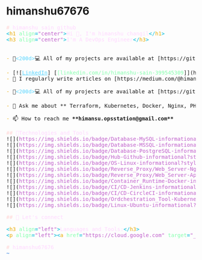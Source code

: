 # himanshu67676
<pre><font color="#FFD7D7">#</font><font color="#FFD7FF"> himanshu sain github</font>
<font color="#33C7DE"><b>&lt;</b></font><font color="#E9AD0C">h1</font><font color="#33C7DE"><b> </b></font><font color="#87FFAF">align</font><font color="#33C7DE"><b>=</b></font><font color="#C061CB">&quot;center&quot;</font><font color="#33C7DE"><b>&gt;</b></font><font color="#FFD7FF">Hi 👋, I&apos;m himanshu changil</font><font color="#33C7DE"><b>&lt;/</b></font><font color="#E9AD0C">h1</font><font color="#33C7DE"><b>&gt;</b></font>
<font color="#33C7DE"><b>&lt;</b></font><font color="#E9AD0C">h3</font><font color="#33C7DE"><b> </b></font><font color="#87FFAF">align</font><font color="#33C7DE"><b>=</b></font><font color="#C061CB">&quot;center&quot;</font><font color="#33C7DE"><b>&gt;</b></font><font color="#FFD7FF">I&apos;m A DevOps Engineer</font><font color="#33C7DE"><b>&lt;/</b></font><font color="#E9AD0C">h3</font><font color="#33C7DE"><b>&gt;</b></font>


<font color="#E9AD0C">-</font> 👨<font color="#5FD7FF">&lt;200d&gt;</font>💻 All of my projects are available at [https://github.com/himanshu676767]

<font color="#E9AD0C">-</font> [![<font color="#5FD7FF"><u style="text-decoration-style:single">LinkedIn</u></font>] [<font color="#87FFAF">[linkedin.com/in/himanshu-sain-399545309</font>]](https://www.linkedin.com/in/himanshu-sain-399545309)
<font color="#E9AD0C">-</font> 📝 I regularly write articles on [https://medium.com/@himanshuchangil99/list/reading-list]

<font color="#E9AD0C">-</font> 👨<font color="#5FD7FF">&lt;200d&gt;</font>💻 All of my projects are available at [https://gitlab.com/dashboard/projects]

<font color="#E9AD0C">-</font> 💬 Ask me about <i>**</i> Terraform, Kubernetes, Docker, Nginx, PHP, Apache2, Linux,  AWS <i>**</i>

<font color="#E9AD0C">-</font> 📫 How to reach me <b>**himansu.opsstation@gmail.com**</b>

<font color="#FFD7D7">##</font><font color="#FFD7FF"> 🔧Technologies and Tools</font>
![](<font color="#C061CB">https://img.shields.io/badge/Database-MySQL-informational?style=flat&amp;logo=mysql&amp;logoColor=white&amp;color=2bbc8a</font>)
![](<font color="#C061CB">https://img.shields.io/badge/Database-MSSQL-informational?style=flat&amp;logo=microsoft-sql-server&amp;logoColor=white&amp;color=2bbc8a</font>)
![](<font color="#C061CB">https://img.shields.io/badge/Database-PostgreSQL-informational?style=flat&amp;logo=postgresql&amp;logoColor=white&amp;color=336791</font>)
![](<font color="#C061CB">https://img.shields.io/badge/Hub-Github-informational?style=flat&amp;logo=github&amp;logoColor=white&amp;color=2bbc8a</font>)
![](<font color="#C061CB">https://img.shields.io/badge/OS-Linux-informational?style=flat&amp;logo=linux&amp;logoColor=white&amp;color=2bbc8a</font>)
![](<font color="#C061CB">https://img.shields.io/badge/Reverse_Proxy/Web_Server-Nginx-informational?style=flat&amp;logo=nginx&amp;logoColor=white&amp;color=2bbc8a</font>)
![](<font color="#C061CB">https://img.shields.io/badge/Reverse_Proxy/Web_Server-Apache-informational?style=flat&amp;logo=apache&amp;logoColor=white&amp;color=2bbc8a</font>)
![](<font color="#C061CB">https://img.shields.io/badge/Container_Runtime-Docker-informational?style=flat&amp;logo=docker&amp;logoColor=white&amp;color=2bbc8a</font>)
![](<font color="#C061CB">https://img.shields.io/badge/CI/CD-Jenkins-informational?style=flat&amp;logo=jenkins&amp;logoColor=white&amp;color=2bbc8a</font>)
![](<font color="#C061CB">https://img.shields.io/badge/CI/CD-CircleCI-informational?style=flat&amp;logo=circleci&amp;logoColor=white&amp;color=2bbc8a</font>)
![](<font color="#C061CB">https://img.shields.io/badge/Ordchestration_Tool-Kubernetes-informational?style=flat&amp;logo=kubernetes&amp;logoColor=white&amp;color=2bbc8a</font>)
![](<font color="#C061CB">https://img.shields.io/badge/Linux-Ubuntu-informational?style=flat&amp;logo=ubuntu&amp;logoColor=white&amp;color=2bbc8a</font>)

<font color="#FFD7D7">##</font><font color="#FFD7FF"> 🤝 Let&apos;s connect</font>

<font color="#33C7DE"><b>&lt;</b></font><font color="#E9AD0C">h3</font><font color="#33C7DE"><b> </b></font><font color="#87FFAF">align</font><font color="#33C7DE"><b>=</b></font><font color="#C061CB">&quot;left&quot;</font><font color="#33C7DE"><b>&gt;</b></font><font color="#FFD7FF">Languages and Tools:</font><font color="#33C7DE"><b>&lt;/</b></font><font color="#E9AD0C">h3</font><font color="#33C7DE"><b>&gt;</b></font>
<font color="#33C7DE"><b>&lt;</b></font><font color="#E9AD0C">p</font><font color="#33C7DE"><b> </b></font><font color="#87FFAF">align</font><font color="#33C7DE"><b>=</b></font><font color="#C061CB">&quot;left&quot;</font><font color="#33C7DE"><b>&gt;&lt;</b></font><font color="#E9AD0C">a</font><font color="#33C7DE"><b> </b></font><font color="#87FFAF">href</font><font color="#33C7DE"><b>=</b></font><font color="#C061CB">&quot;https://cloud.google.com&quot;</font><font color="#33C7DE"><b> </b></font><font color="#87FFAF">target</font><font color="#33C7DE"><b>=</b></font><font color="#C061CB">&quot;_blank&quot;</font><font color="#33C7DE"><b> </b></font><font color="#87FFAF">rel</font><font color="#33C7DE"><b>=</b></font><font color="#C061CB">&quot;noreferrer&quot;</font><font color="#33C7DE"><b>&gt;</b></font><font color="#5FD7FF"><u style="text-decoration-style:single"> </u></font><font color="#33C7DE"><b>&lt;</b></font><font color="#E9AD0C">a</font><font color="#33C7DE"><b> </b></font><font color="#87FFAF">href</font><font color="#33C7DE"><b>=</b></font><font color="#C061CB">&quot;https://aws.amazon.com&quot;</font><font color="#33C7DE"><b> </b></font><font color="#87FFAF">target</font><font color="#33C7DE"><b>=</b></font><font color="#C061CB">&quot;_blank&quot;</font><font color="#33C7DE"><b> </b></font><font color="#87FFAF">rel</font><font color="#33C7DE"><b>=</b></font><font color="#C061CB">&quot;noreferrer&quot;</font><font color="#33C7DE"><b>&gt;</b></font><font color="#5FD7FF"><u style="text-decoration-style:single"> </u></font><font color="#33C7DE"><b>&lt;</b></font><font color="#E9AD0C">img</font><font color="#33C7DE"><b> </b></font><font color="#87FFAF">src</font><font color="#33C7DE"><b>=</b></font><font color="#C061CB">&quot;https://raw.githubusercontent.com/devicons/devicon/master/icons/amazonwebservices/amazonwebservices-original-wordmark.svg&quot;</font><font color="#33C7DE"><b> </b></font><font color="#87FFAF">alt</font><font color="#33C7DE"><b>=</b></font><font color="#C061CB">&quot;aws&quot;</font><font color="#33C7DE"><b> </b></font><font color="#87FFAF">width</font><font color="#33C7DE"><b>=</b></font><font color="#C061CB">&quot;40&quot;</font><font color="#33C7DE"><b> </b></font><font color="#87FFAF">height</font><font color="#33C7DE"><b>=</b></font><font color="#C061CB">&quot;40&quot;</font><font color="#33C7DE"><b>/&gt;</b></font><font color="#5FD7FF"><u style="text-decoration-style:single"> </u></font><font color="#33C7DE"><b>&lt;/</b></font><font color="#E9AD0C">a</font><font color="#33C7DE"><b>&gt;</b></font> <font color="#33C7DE"><b>&lt;</b></font><font color="#E9AD0C">a</font><font color="#33C7DE"><b> </b></font><font color="#87FFAF">href</font><font color="#33C7DE"><b>=</b></font><font color="#C061CB">&quot;https://www.docker.com/&quot;</font><font color="#33C7DE"><b> </b></font><font color="#87FFAF">target</font><font color="#33C7DE"><b>=</b></font><font color="#C061CB">&quot;_blank&quot;</font><font color="#33C7DE"><b> </b></font><font color="#87FFAF">rel</font><font color="#33C7DE"><b>=</b></font><font color="#C061CB">&quot;noreferrer&quot;</font><font color="#33C7DE"><b>&gt;</b></font><font color="#5FD7FF"><u style="text-decoration-style:single"> </u></font><font color="#33C7DE"><b>&lt;</b></font><font color="#E9AD0C">img</font><font color="#33C7DE"><b> </b></font><font color="#87FFAF">src</font><font color="#33C7DE"><b>=</b></font><font color="#C061CB">&quot;https://raw.githubusercontent.com/devicons/devicon/master/icons/docker/docker-original-wordmark.svg&quot;</font><font color="#33C7DE"><b> </b></font><font color="#87FFAF">alt</font><font color="#33C7DE"><b>=</b></font><font color="#C061CB">&quot;docker&quot;</font><font color="#33C7DE"><b> </b></font><font color="#87FFAF">width</font><font color="#33C7DE"><b>=</b></font><font color="#C061CB">&quot;40&quot;</font><font color="#33C7DE"><b> </b></font><font color="#87FFAF">height</font><font color="#33C7DE"><b>=</b></font><font color="#C061CB">&quot;40&quot;</font><font color="#33C7DE"><b>/&gt;</b></font><font color="#5FD7FF"><u style="text-decoration-style:single"> </u></font><font color="#33C7DE"><b>&lt;/</b></font><font color="#E9AD0C">a</font><font color="#33C7DE"><b>&gt;</b></font>  <font color="#33C7DE"><b>&lt;</b></font><font color="#E9AD0C">a</font><font color="#33C7DE"><b> </b></font><font color="#87FFAF">href</font><font color="#33C7DE"><b>=</b></font><font color="#C061CB">&quot;https://git-scm.com/&quot;</font><font color="#33C7DE"><b> </b></font><font color="#87FFAF">target</font><font color="#33C7DE"><b>=</b></font><font color="#C061CB">&quot;_blank&quot;</font><font color="#33C7DE"><b> </b></font><font color="#87FFAF">rel</font><font color="#33C7DE"><b>=</b></font><font color="#C061CB">&quot;noreferrer&quot;</font><font color="#33C7DE"><b>&gt;</b></font><font color="#5FD7FF"><u style="text-decoration-style:single"> </u></font><font color="#33C7DE"><b>&lt;</b></font><font color="#E9AD0C">img</font><font color="#33C7DE"><b> </b></font><font color="#87FFAF">src</font><font color="#33C7DE"><b>=</b></font><font color="#C061CB">&quot;https://www.vectorlogo.zone/logos/git-scm/git-scm-icon.svg&quot;</font><font color="#33C7DE"><b> </b></font><font color="#87FFAF">alt</font><font color="#33C7DE"><b>=</b></font><font color="#C061CB">&quot;git&quot;</font><font color="#33C7DE"><b> </b></font><font color="#87FFAF">width</font><font color="#33C7DE"><b>=</b></font><font color="#C061CB">&quot;40&quot;</font><font color="#33C7DE"><b> </b></font><font color="#87FFAF">height</font><font color="#33C7DE"><b>=</b></font><font color="#C061CB">&quot;40&quot;</font><font color="#33C7DE"><b>/&gt;</b></font><font color="#5FD7FF"><u style="text-decoration-style:single"> </u></font><font color="#33C7DE"><b>&lt;/</b></font><font color="#E9AD0C">a</font><font color="#33C7DE"><b>&gt;</b></font> <font color="#33C7DE"><b>&lt;</b></font><font color="#E9AD0C">a</font><font color="#33C7DE"><b> </b></font><font color="#87FFAF">href</font><font color="#33C7DE"><b>=</b></font><font color="#C061CB">&quot;https://grafana.com&quot;</font><font color="#33C7DE"><b> </b></font><font color="#87FFAF">target</font><font color="#33C7DE"><b>=</b></font><font color="#C061CB">&quot;_blank&quot;</font><font color="#33C7DE"><b> </b></font><font color="#87FFAF">rel</font><font color="#33C7DE"><b>=</b></font><font color="#C061CB">&quot;noreferrer&quot;</font><font color="#33C7DE"><b>&gt;</b></font><font color="#5FD7FF"><u style="text-decoration-style:single"> </u></font><font color="#33C7DE"><b>&lt;</b></font><font color="#E9AD0C">img</font><font color="#33C7DE"><b> </b></font><font color="#87FFAF">src</font><font color="#33C7DE"><b>=</b></font><font color="#C061CB">&quot;https://www.vectorlogo.zone/logos/grafana/grafana-icon.svg&quot;</font><font color="#33C7DE"><b> </b></font><font color="#87FFAF">alt</font><font color="#33C7DE"><b>=</b></font><font color="#C061CB">&quot;grafana&quot;</font><font color="#33C7DE"><b> </b></font><font color="#87FFAF">width</font><font color="#33C7DE"><b>=</b></font><font color="#C061CB">&quot;40&quot;</font><font color="#33C7DE"><b> </b></font><font color="#87FFAF">height</font><font color="#33C7DE"><b>=</b></font><font color="#C061CB">&quot;40&quot;</font><font color="#33C7DE"><b>/&gt;</b></font><font color="#5FD7FF"><u style="text-decoration-style:single"> </u></font><font color="#33C7DE"><b>&lt;/</b></font><font color="#E9AD0C">a</font><font color="#33C7DE"><b>&gt;</b></font> <font color="#33C7DE"><b>&lt;</b></font><font color="#E9AD0C">a</font><font color="#33C7DE"><b> </b></font><font color="#87FFAF">href</font><font color="#33C7DE"><b>=</b></font><font color="#C061CB">&quot;https://www.jenkins.io&quot;</font><font color="#33C7DE"><b> </b></font><font color="#87FFAF">target</font><font color="#33C7DE"><b>=</b></font><font color="#C061CB">&quot;_blank&quot;</font><font color="#33C7DE"><b> </b></font><font color="#87FFAF">rel</font><font color="#33C7DE"><b>=</b></font><font color="#C061CB">&quot;noreferrer&quot;</font><font color="#33C7DE"><b>&gt;</b></font><font color="#5FD7FF"><u style="text-decoration-style:single"> </u></font><font color="#33C7DE"><b>&lt;</b></font><font color="#E9AD0C">img</font><font color="#33C7DE"><b> </b></font><font color="#87FFAF">src</font><font color="#33C7DE"><b>=</b></font><font color="#C061CB">&quot;https://www.vectorlogo.zone/logos/jenkins/jenkins-icon.svg&quot;</font><font color="#33C7DE"><b> </b></font><font color="#87FFAF">alt</font><font color="#33C7DE"><b>=</b></font><font color="#C061CB">&quot;jenkins&quot;</font><font color="#33C7DE"><b> </b></font><font color="#87FFAF">width</font><font color="#33C7DE"><b>=</b></font><font color="#C061CB">&quot;40&quot;</font><font color="#33C7DE"><b> </b></font><font color="#87FFAF">height</font><font color="#33C7DE"><b>=</b></font><font color="#C061CB">&quot;40&quot;</font><font color="#33C7DE"><b>/&gt;</b></font><font color="#5FD7FF"><u style="text-decoration-style:single"> </u></font><font color="#33C7DE"><b>&lt;/</b></font><font color="#E9AD0C">a</font><font color="#33C7DE"><b>&gt;</b></font> <font color="#33C7DE"><b>&lt;</b></font><font color="#E9AD0C">a</font><font color="#33C7DE"><b> </b></font><font color="#87FFAF">href</font><font color="#33C7DE"><b>=</b></font><font color="#C061CB">&quot;https://kubernetes.io&quot;</font><font color="#33C7DE"><b> </b></font><font color="#87FFAF">target</font><font color="#33C7DE"><b>=</b></font><font color="#C061CB">&quot;_blank&quot;</font><font color="#33C7DE"><b> </b></font><font color="#87FFAF">rel</font><font color="#33C7DE"><b>=</b></font><font color="#C061CB">&quot;noreferrer&quot;</font><font color="#33C7DE"><b>&gt;</b></font><font color="#5FD7FF"><u style="text-decoration-style:single"> </u></font><font color="#33C7DE"><b>&lt;</b></font><font color="#E9AD0C">img</font><font color="#33C7DE"><b> </b></font><font color="#87FFAF">src</font><font color="#33C7DE"><b>=</b></font><font color="#C061CB">&quot;https://www.vectorlogo.zone/logos/kubernetes/kubernetes-icon.svg&quot;</font><font color="#33C7DE"><b> </b></font><font color="#87FFAF">alt</font><font color="#33C7DE"><b>=</b></font><font color="#C061CB">&quot;kubernetes&quot;</font><font color="#33C7DE"><b> </b></font><font color="#87FFAF">width</font><font color="#33C7DE"><b>=</b></font><font color="#C061CB">&quot;40&quot;</font><font color="#33C7DE"><b> </b></font><font color="#87FFAF">height</font><font color="#33C7DE"><b>=</b></font><font color="#C061CB">&quot;40&quot;</font><font color="#33C7DE"><b>/&gt;</b></font><font color="#5FD7FF"><u style="text-decoration-style:single"> </u></font><font color="#33C7DE"><b>&lt;/</b></font><font color="#E9AD0C">a</font><font color="#33C7DE"><b>&gt;</b></font> <font color="#33C7DE"><b>&lt;</b></font><font color="#E9AD0C">a</font><font color="#33C7DE"><b> </b></font><font color="#87FFAF">href</font><font color="#33C7DE"><b>=</b></font><font color="#C061CB">&quot;https://www.linux.org/&quot;</font><font color="#33C7DE"><b> </b></font><font color="#87FFAF">target</font><font color="#33C7DE"><b>=</b></font><font color="#C061CB">&quot;_blank&quot;</font><font color="#33C7DE"><b> </b></font><font color="#87FFAF">rel</font><font color="#33C7DE"><b>=</b></font><font color="#C061CB">&quot;noreferrer&quot;</font><font color="#33C7DE"><b>&gt;</b></font><font color="#5FD7FF"><u style="text-decoration-style:single"> </u></font><font color="#33C7DE"><b>&lt;</b></font><font color="#E9AD0C">img</font><font color="#33C7DE"><b> </b></font><font color="#87FFAF">src</font><font color="#33C7DE"><b>=</b></font><font color="#C061CB">&quot;https://raw.githubusercontent.com/devicons/devicon/master/icons/linux/linux-original.svg&quot;</font><font color="#33C7DE"><b> </b></font><font color="#87FFAF">alt</font><font color="#33C7DE"><b>=</b></font><font color="#C061CB">&quot;linux&quot;</font><font color="#33C7DE"><b> </b></font><font color="#87FFAF">width</font><font color="#33C7DE"><b>=</b></font><font color="#C061CB">&quot;40&quot;</font><font color="#33C7DE"><b> </b></font><font color="#87FFAF">height</font><font color="#33C7DE"><b>=</b></font><font color="#C061CB">&quot;40&quot;</font><font color="#33C7DE"><b>/&gt;</b></font><font color="#5FD7FF"><u style="text-decoration-style:single"> </u></font><font color="#33C7DE"><b>&lt;/</b></font><font color="#E9AD0C">a</font><font color="#33C7DE"><b>&gt;</b></font> <font color="#33C7DE"><b>&lt;</b></font><font color="#E9AD0C">a</font><font color="#33C7DE"><b> </b></font><font color="#87FFAF">href</font><font color="#33C7DE"><b>=</b></font><font color="#C061CB">&quot;https://mariadb.org/&quot;</font><font color="#33C7DE"><b> </b></font><font color="#87FFAF">target</font><font color="#33C7DE"><b>=</b></font><font color="#C061CB">&quot;_blank&quot;</font><font color="#33C7DE"><b> </b></font><font color="#87FFAF">rel</font><font color="#33C7DE"><b>=</b></font><font color="#C061CB">&quot;noreferrer&quot;</font><font color="#33C7DE"><b>&gt;</b></font><font color="#5FD7FF"><u style="text-decoration-style:single"> </u></font><font color="#33C7DE"><b>&lt;</b></font><font color="#E9AD0C">img</font><font color="#33C7DE"><b> </b></font><font color="#87FFAF">src</font><font color="#33C7DE"><b>=</b></font><font color="#C061CB">&quot;https://www.vectorlogo.zone/logos/mariadb/mariadb-icon.svg&quot;</font><font color="#33C7DE"><b> </b></font><font color="#87FFAF">alt</font><font color="#33C7DE"><b>=</b></font><font color="#C061CB">&quot;mariadb&quot;</font><font color="#33C7DE"><b> </b></font><font color="#87FFAF">width</font><font color="#33C7DE"><b>=</b></font><font color="#C061CB">&quot;40&quot;</font><font color="#33C7DE"><b> </b></font><font color="#87FFAF">height</font><font color="#33C7DE"><b>=</b></font><font color="#C061CB">&quot;40&quot;</font><font color="#33C7DE"><b>/&gt;</b></font><font color="#5FD7FF"><u style="text-decoration-style:single"> </u></font><font color="#33C7DE"><b>&lt;/</b></font><font color="#E9AD0C">a</font><font color="#33C7DE"><b>&gt;</b></font> <font color="#33C7DE"><b>&lt;</b></font><font color="#E9AD0C">a</font><font color="#33C7DE"><b> </b></font><font color="#87FFAF">href</font><font color="#33C7DE"><b>=</b></font><font color="#C061CB">&quot;https://www.mongodb.com/&quot;</font><font color="#33C7DE"><b> </b></font><font color="#87FFAF">target</font><font color="#33C7DE"><b>=</b></font><font color="#C061CB">&quot;_blank&quot;</font><font color="#33C7DE"><b> </b></font><font color="#87FFAF">rel</font><font color="#33C7DE"><b>=</b></font><font color="#C061CB">&quot;noreferrer&quot;</font><font color="#33C7DE"><b>&gt;</b></font><font color="#5FD7FF"><u style="text-decoration-style:single"> </u></font><font color="#33C7DE"><b>&lt;</b></font><font color="#E9AD0C">img</font><font color="#33C7DE"><b> </b></font><font color="#87FFAF">src</font><font color="#33C7DE"><b>=</b></font><font color="#C061CB">&quot;https://raw.githubusercontent.com/devicons/devicon/master/icons/mongodb/mongodb-original-wordmark.svg&quot;</font><font color="#33C7DE"><b> </b></font><font color="#87FFAF">alt</font><font color="#33C7DE"><b>=</b></font><font color="#C061CB">&quot;mongodb&quot;</font><font color="#33C7DE"><b> </b></font><font color="#87FFAF">width</font><font color="#33C7DE"><b>=</b></font><font color="#C061CB">&quot;40&quot;</font><font color="#33C7DE"><b> </b></font><font color="#87FFAF">height</font><font color="#33C7DE"><b>=</b></font><font color="#C061CB">&quot;40&quot;</font><font color="#33C7DE"><b>/&gt;</b></font><font color="#5FD7FF"><u style="text-decoration-style:single"> </u></font><font color="#33C7DE"><b>&lt;/</b></font><font color="#E9AD0C">a</font><font color="#33C7DE"><b>&gt;</b></font> <font color="#33C7DE"><b>&lt;</b></font><font color="#E9AD0C">a</font><font color="#33C7DE"><b> </b></font><font color="#87FFAF">href</font><font color="#33C7DE"><b>=</b></font><font color="#C061CB">&quot;https://www.microsoft.com/en-us/sql-server&quot;</font><font color="#33C7DE"><b> </b></font><font color="#87FFAF">target</font><font color="#33C7DE"><b>=</b></font><font color="#C061CB">&quot;_blank&quot;</font><font color="#33C7DE"><b> </b></font><font color="#87FFAF">rel</font><font color="#33C7DE"><b>=</b></font><font color="#C061CB">&quot;noreferrer&quot;</font><font color="#33C7DE"><b>&gt;</b></font><font color="#5FD7FF"><u style="text-decoration-style:single"> </u></font><font color="#33C7DE"><b>&lt;</b></font><font color="#E9AD0C">img</font><font color="#33C7DE"><b> </b></font><font color="#87FFAF">src</font><font color="#33C7DE"><b>=</b></font><font color="#C061CB">&quot;https://www.svgrepo.com/show/303229/microsoft-sql-server-logo.svg&quot;</font><font color="#33C7DE"><b> </b></font><font color="#87FFAF">alt</font><font color="#33C7DE"><b>=</b></font><font color="#C061CB">&quot;mssql&quot;</font><font color="#33C7DE"><b> </b></font><font color="#87FFAF">width</font><font color="#33C7DE"><b>=</b></font><font color="#C061CB">&quot;40&quot;</font><font color="#33C7DE"><b> </b></font><font color="#87FFAF">height</font><font color="#33C7DE"><b>=</b></font><font color="#C061CB">&quot;40&quot;</font><font color="#33C7DE"><b>/&gt;</b></font><font color="#5FD7FF"><u style="text-decoration-style:single"> </u></font><font color="#33C7DE"><b>&lt;/</b></font><font color="#E9AD0C">a</font><font color="#33C7DE"><b>&gt;</b></font> <font color="#33C7DE"><b>&lt;</b></font><font color="#E9AD0C">a</font><font color="#33C7DE"><b> </b></font><font color="#87FFAF">href</font><font color="#33C7DE"><b>=</b></font><font color="#C061CB">&quot;https://www.mysql.com/&quot;</font><font color="#33C7DE"><b> </b></font><font color="#87FFAF">target</font><font color="#33C7DE"><b>=</b></font><font color="#C061CB">&quot;_blank&quot;</font><font color="#33C7DE"><b> </b></font><font color="#87FFAF">rel</font><font color="#33C7DE"><b>=</b></font><font color="#C061CB">&quot;noreferrer&quot;</font><font color="#33C7DE"><b>&gt;</b></font><font color="#5FD7FF"><u style="text-decoration-style:single"> </u></font><font color="#33C7DE"><b>&lt;</b></font><font color="#E9AD0C">img</font><font color="#33C7DE"><b> </b></font><font color="#87FFAF">src</font><font color="#33C7DE"><b>=</b></font><font color="#C061CB">&quot;https://raw.githubusercontent.com/devicons/devicon/master/icons/mysql/mysql-original-wordmark.svg&quot;</font><font color="#33C7DE"><b> </b></font><font color="#87FFAF">alt</font><font color="#33C7DE"><b>=</b></font><font color="#C061CB">&quot;mysql&quot;</font><font color="#33C7DE"><b> </b></font><font color="#87FFAF">width</font><font color="#33C7DE"><b>=</b></font><font color="#C061CB">&quot;40&quot;</font><font color="#33C7DE"><b> </b></font><font color="#87FFAF">height</font><font color="#33C7DE"><b>=</b></font><font color="#C061CB">&quot;40&quot;</font><font color="#33C7DE"><b>/&gt;</b></font><font color="#5FD7FF"><u style="text-decoration-style:single"> </u></font><font color="#33C7DE"><b>&lt;/</b></font><font color="#E9AD0C">a</font><font color="#33C7DE"><b>&gt;</b></font> <font color="#33C7DE"><b>&lt;</b></font><font color="#E9AD0C">a</font><font color="#33C7DE"><b> </b></font><font color="#87FFAF">href</font><font color="#33C7DE"><b>=</b></font><font color="#C061CB">&quot;https://www.nginx.com&quot;</font><font color="#33C7DE"><b> </b></font><font color="#87FFAF">target</font><font color="#33C7DE"><b>=</b></font><font color="#C061CB">&quot;_blank&quot;</font><font color="#33C7DE"><b> </b></font><font color="#87FFAF">rel</font><font color="#33C7DE"><b>=</b></font><font color="#C061CB">&quot;noreferrer&quot;</font><font color="#33C7DE"><b>&gt;</b></font><font color="#5FD7FF"><u style="text-decoration-style:single"> </u></font><font color="#33C7DE"><b>&lt;</b></font><font color="#E9AD0C">img</font><font color="#33C7DE"><b> </b></font><font color="#87FFAF">src</font><font color="#33C7DE"><b>=</b></font><font color="#C061CB">&quot;https://raw.githubusercontent.com/devicons/devicon/master/icons/nginx/nginx-original.svg&quot;</font><font color="#33C7DE"><b> </b></font><font color="#87FFAF">alt</font><font color="#33C7DE"><b>=</b></font><font color="#C061CB">&quot;nginx&quot;</font><font color="#33C7DE"><b> </b></font><font color="#87FFAF">width</font><font color="#33C7DE"><b>=</b></font><font color="#C061CB">&quot;40&quot;</font><font color="#33C7DE"><b> </b></font><font color="#87FFAF">height</font><font color="#33C7DE"><b>=</b></font><font color="#C061CB">&quot;40&quot;</font><font color="#33C7DE"><b>/&gt;</b></font><font color="#5FD7FF"><u style="text-decoration-style:single"> </u></font><font color="#33C7DE"><b>&lt;/</b></font><font color="#E9AD0C">a</font><font color="#33C7DE"><b>&gt;</b></font> <font color="#33C7DE"><b>&lt;</b></font><font color="#E9AD0C">a</font><font color="#33C7DE"><b> </b></font><font color="#87FFAF">href</font><font color="#33C7DE"><b>=</b></font><font color="#C061CB">&quot;https://nodejs.org&quot;</font><font color="#33C7DE"><b> </b></font><font color="#87FFAF">target</font><font color="#33C7DE"><b>=</b></font><font color="#C061CB">&quot;_blank&quot;</font><font color="#33C7DE"><b> </b></font><font color="#87FFAF">rel</font><font color="#33C7DE"><b>=</b></font><font color="#C061CB">&quot;noreferrer&quot;</font><font color="#33C7DE"><b>&gt;</b></font><font color="#5FD7FF"><u style="text-decoration-style:single"> </u></font><font color="#33C7DE"><b>&lt;</b></font><font color="#E9AD0C">img</font><font color="#33C7DE"><b> </b></font><font color="#87FFAF">src</font><font color="#33C7DE"><b>=</b></font><font color="#C061CB">&quot;https://raw.githubusercontent.com/devicons/devicon/master/icons/nodejs/nodejs-original-wordmark.svg&quot;</font><font color="#33C7DE"><b> </b></font><font color="#87FFAF">alt</font><font color="#33C7DE"><b>=</b></font><font color="#C061CB">&quot;nodejs&quot;</font><font color="#33C7DE"><b> </b></font><font color="#87FFAF">width</font><font color="#33C7DE"><b>=</b></font><font color="#C061CB">&quot;40&quot;</font><font color="#33C7DE"><b> </b></font><font color="#87FFAF">height</font><font color="#33C7DE"><b>=</b></font><font color="#C061CB">&quot;40&quot;</font><font color="#33C7DE"><b>/&gt;</b></font><font color="#5FD7FF"><u style="text-decoration-style:single"> </u></font><font color="#33C7DE"><b>&lt;/</b></font><font color="#E9AD0C">a</font><font color="#33C7DE"><b>&gt;</b></font> <font color="#33C7DE"><b>&lt;</b></font><font color="#E9AD0C">a</font><font color="#33C7DE"><b> </b></font><font color="#87FFAF">href</font><font color="#33C7DE"><b>=</b></font><font color="#C061CB">&quot;https://www.php.net&quot;</font><font color="#33C7DE"><b> </b></font><font color="#87FFAF">target</font><font color="#33C7DE"><b>=</b></font><font color="#C061CB">&quot;_blank&quot;</font><font color="#33C7DE"><b> </b></font><font color="#87FFAF">rel</font><font color="#33C7DE"><b>=</b></font><font color="#C061CB">&quot;noreferrer&quot;</font><font color="#33C7DE"><b>&gt;</b></font><font color="#5FD7FF"><u style="text-decoration-style:single"> </u></font><font color="#33C7DE"><b>&lt;</b></font><font color="#E9AD0C">img</font><font color="#33C7DE"><b> </b></font><font color="#87FFAF">src</font><font color="#33C7DE"><b>=</b></font><font color="#C061CB">&quot;https://raw.githubusercontent.com/devicons/devicon/master/icons/php/php-original.svg&quot;</font><font color="#33C7DE"><b> </b></font><font color="#87FFAF">alt</font><font color="#33C7DE"><b>=</b></font><font color="#C061CB">&quot;php&quot;</font><font color="#33C7DE"><b> </b></font><font color="#87FFAF">width</font><font color="#33C7DE"><b>=</b></font><font color="#C061CB">&quot;40&quot;</font><font color="#33C7DE"><b> </b></font><font color="#87FFAF">height</font><font color="#33C7DE"><b>=</b></font><font color="#C061CB">&quot;40&quot;</font><font color="#33C7DE"><b>/&gt;</b></font><font color="#5FD7FF"><u style="text-decoration-style:single"> </u></font><font color="#33C7DE"><b>&lt;/</b></font><font color="#E9AD0C">a</font><font color="#33C7DE"><b>&gt;</b></font> <font color="#33C7DE"><b>&lt;</b></font><font color="#E9AD0C">a</font><font color="#33C7DE"><b> </b></font><font color="#87FFAF">href</font><font color="#33C7DE"><b>=</b></font><font color="#C061CB">&quot;https://www.postgresql.org&quot;</font><font color="#33C7DE"><b> </b></font><font color="#87FFAF">target</font><font color="#33C7DE"><b>=</b></font><font color="#C061CB">&quot;_blank&quot;</font><font color="#33C7DE"><b> </b></font><font color="#87FFAF">rel</font><font color="#33C7DE"><b>=</b></font><font color="#C061CB">&quot;noreferr</font>er&quot;&gt; &lt;img src=&quot;https://raw.githubusercontent.com/devicons/devicon/master/icons/postgresql/postgresql-original-wordmark.svg&quot; alt=&quot;postgresql&quot; width=&quot;40&quot; height=&quot;40&quot;/&gt; &lt;/a&gt; &lt;/p&gt;

<font color="#FFD7D7">#</font><font color="#FFD7FF"> himanshu67676</font>
<font color="#2A7BDE">~                        </font></pre>
